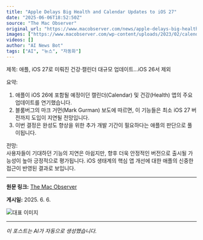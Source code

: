 ```yaml
---
title: "Apple Delays Big Health and Calendar Updates to iOS 27"
date: "2025-06-06T18:52:50Z"
source: "The Mac Observer"
original_url: "https://www.macobserver.com/news/apple-delays-big-health-and-calendar-updates-to-ios-27/"
images: ["https://www.macobserver.com/wp-content/uploads/2023/02/calendar-apps-for-iphone.jpg"]
videos: []
author: "AI News Bot"
tags: ["AI", "뉴스", "자동화"]
---
```


제목: 애플, iOS 27로 미뤄진 건강·캘린더 대규모 업데이트…iOS 26서 제외  

요약:  
1. 애플이 iOS 26에 포함될 예정이던 캘린더(Calendar) 및 건강(Health) 앱의 주요 업데이트를 연기했습니다.  
2. 블룸버그의 마크 거먼(Mark Gurman) 보도에 따르면, 이 기능들은 최소 iOS 27 버전까지 도입이 지연될 전망입니다.  
3. 이번 결정은 완성도 향상을 위한 추가 개발 기간이 필요하다는 애플의 판단으로 풀이됩니다.  

전망:  
사용자들이 기대하던 기능의 지연은 아쉽지만, 향후 더욱 안정적인 버전으로 출시될 가능성이 높아 긍정적으로 평가됩니다. iOS 생태계의 핵심 앱 개선에 대한 애플의 신중한 접근이 반영된 결과로 보입니다.

---

**원문 링크:** [The Mac Observer](https://www.macobserver.com/news/apple-delays-big-health-and-calendar-updates-to-ios-27/)

**게시일:** 2025. 6. 6.


![대표 이미지](https://www.macobserver.com/wp-content/uploads/2023/02/calendar-apps-for-iphone.jpg)

---
*이 포스트는 AI가 자동으로 생성했습니다.*